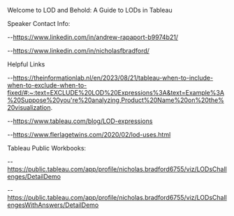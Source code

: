 Welcome to LOD and Behold: A Guide to LODs in Tableau

Speaker Contact Info:

--https://www.linkedin.com/in/andrew-rapaport-b9974b21/

--https://www.linkedin.com/in/nicholasfbradford/

Helpful Links

--https://theinformationlab.nl/en/2023/08/21/tableau-when-to-include-when-to-exclude-when-to-fixed/#:~:text=EXCLUDE%20LOD%20Expressions%3A&text=Example%3A%20Suppose%20you're%20analyzing,Product%20Name%20on%20the%20visualization.

--https://www.tableau.com/blog/LOD-expressions

--https://www.flerlagetwins.com/2020/02/lod-uses.html

Tableau Public Workbooks:

-- https://public.tableau.com/app/profile/nicholas.bradford6755/viz/LODsChallenges/DetailDemo

-- https://public.tableau.com/app/profile/nicholas.bradford6755/viz/LODsChallengesWithAnswers/DetailDemo
